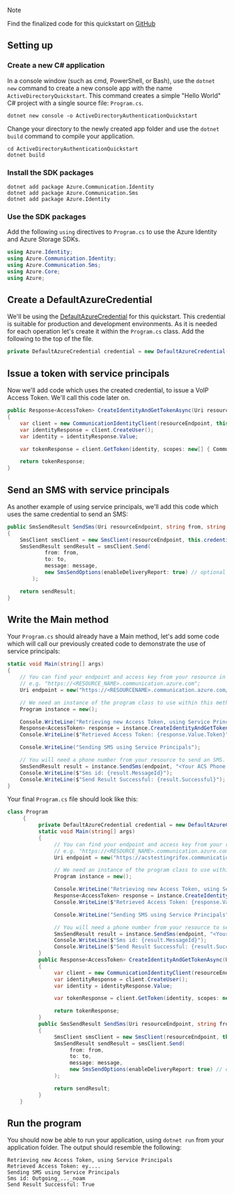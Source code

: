> [!NOTE]
> Find the finalized code for this quickstart on [GitHub](https://github.com/Azure-Samples/communication-services-dotnet-quickstarts/tree/main/use-managed-Identity)

## Setting up

### Create a new C# application

In a console window (such as cmd, PowerShell, or Bash), use the `dotnet new` command to create a new console app with the name `ActiveDirectoryQuickstart`. This command creates a simple "Hello World" C# project with a single source file: `Program.cs`.

```console
dotnet new console -o ActiveDirectoryAuthenticationQuickstart
```

Change your directory to the newly created app folder and use the `dotnet build` command to compile your application.

```console
cd ActiveDirectoryAuthenticationQuickstart
dotnet build
```

### Install the SDK packages

```console
dotnet add package Azure.Communication.Identity
dotnet add package Azure.Communication.Sms
dotnet add package Azure.Identity
```

### Use the SDK packages

Add the following `using` directives to `Program.cs` to use the Azure Identity and Azure Storage SDKs.

```csharp
using Azure.Identity;
using Azure.Communication.Identity;
using Azure.Communication.Sms;
using Azure.Core;
using Azure;
```

## Create a DefaultAzureCredential

We'll be using the [DefaultAzureCredential](/dotnet/api/azure.identity.defaultazurecredential) for this quickstart. This credential is suitable for production and development environments. As it is needed for each operation let's create it within the `Program.cs` class. Add the following to the top of the file.

```csharp
private DefaultAzureCredential credential = new DefaultAzureCredential();
```

## Issue a token with service principals

Now we'll add code which uses the created credential, to issue a VoIP Access Token. We'll call this code later on.

```csharp
public Response<AccessToken> CreateIdentityAndGetTokenAsync(Uri resourceEndpoint)
{
    var client = new CommunicationIdentityClient(resourceEndpoint, this.credential);
    var identityResponse = client.CreateUser();
    var identity = identityResponse.Value;

    var tokenResponse = client.GetToken(identity, scopes: new[] { CommunicationTokenScope.VoIP });

    return tokenResponse;
}
```

## Send an SMS with service principals

As another example of using service principals, we'll add this code which uses the same credential to send an SMS:

```csharp
public SmsSendResult SendSms(Uri resourceEndpoint, string from, string to, string message)
{
    SmsClient smsClient = new SmsClient(resourceEndpoint, this.credential);
    SmsSendResult sendResult = smsClient.Send(
            from: from,
            to: to,
            message: message,
            new SmsSendOptions(enableDeliveryReport: true) // optional
        );

    return sendResult;
}
```

## Write the Main method

Your `Program.cs` should already have a Main method, let's add some code which will call our previously created code to demonstrate the use of service principals:

```csharp
static void Main(string[] args)
{
    // You can find your endpoint and access key from your resource in the Azure portal
    // e.g. "https://<RESOURCE_NAME>.communication.azure.com";
    Uri endpoint = new("https://<RESOURCENAME>.communication.azure.com/");

    // We need an instance of the program class to use within this method.
    Program instance = new();

    Console.WriteLine("Retrieving new Access Token, using Service Principals");
    Response<AccessToken> response = instance.CreateIdentityAndGetTokenAsync(endpoint);
    Console.WriteLine($"Retrieved Access Token: {response.Value.Token}");

    Console.WriteLine("Sending SMS using Service Principals");

    // You will need a phone number from your resource to send an SMS.
    SmsSendResult result = instance.SendSms(endpoint, "<Your ACS Phone Number>", "<The Phone Number you'd like to send the SMS to.>", "Hello from using Service Principals");
    Console.WriteLine($"Sms id: {result.MessageId}");
    Console.WriteLine($"Send Result Successful: {result.Successful}");
}
```

Your final `Program.cs` file should look like this:

```csharp
class Program
     {
          private DefaultAzureCredential credential = new DefaultAzureCredential();
          static void Main(string[] args)
          {
               // You can find your endpoint and access key from your resource in the Azure portal
               // e.g. "https://<RESOURCE_NAME>.communication.azure.com";
               Uri endpoint = new("https://acstestingrifox.communication.azure.com/");

               // We need an instance of the program class to use within this method.
               Program instance = new();

               Console.WriteLine("Retrieving new Access Token, using Service Principals");
               Response<AccessToken> response = instance.CreateIdentityAndGetTokenAsync(endpoint);
               Console.WriteLine($"Retrieved Access Token: {response.Value.Token}");

               Console.WriteLine("Sending SMS using Service Principals");

               // You will need a phone number from your resource to send an SMS.
               SmsSendResult result = instance.SendSms(endpoint, "<Your ACS Phone Number>", "<The Phone Number you'd like to send the SMS to.>", "Hello from Service Principals");
               Console.WriteLine($"Sms id: {result.MessageId}");
               Console.WriteLine($"Send Result Successful: {result.Successful}");
          }
          public Response<AccessToken> CreateIdentityAndGetTokenAsync(Uri resourceEndpoint)
          {
               var client = new CommunicationIdentityClient(resourceEndpoint, this.credential);
               var identityResponse = client.CreateUser();
               var identity = identityResponse.Value;

               var tokenResponse = client.GetToken(identity, scopes: new[] { CommunicationTokenScope.VoIP });

               return tokenResponse;
          }
          public SmsSendResult SendSms(Uri resourceEndpoint, string from, string to, string message)
          {
               SmsClient smsClient = new SmsClient(resourceEndpoint, this.credential);
               SmsSendResult sendResult = smsClient.Send(
                    from: from,
                    to: to,
                    message: message,
                    new SmsSendOptions(enableDeliveryReport: true) // optional
               );

               return sendResult;
          }
    }
```

## Run the program

You should now be able to run your application, using `dotnet run` from your application folder. The output should resemble the following:
```
Retrieving new Access Token, using Service Principals
Retrieved Access Token: ey....
Sending SMS using Service Principals
Sms id: Outgoing_..._noam
Send Result Successful: True
```
